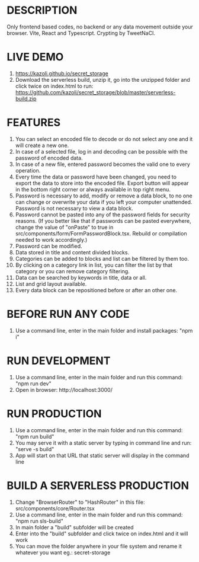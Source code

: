 # DESCRIPTION

Only frontend based codes, no backend or any data movement outside your browser. Vite, React and Typescript. Crypting by TweetNaCl.

# LIVE DEMO

1. https://kazoli.github.io/secret_storage
2. Download the serverless build, unzip it, go into the unzipped folder and click twice on index.html to run: https://github.com/kazoli/secret_storage/blob/master/serverless-build.zip

# FEATURES

1. You can select an encoded file to decode or do not select any one and it will create a new one.
2. In case of a selected file, log in and decoding can be possible with the password of encoded data.
3. In case of a new file, entered password becomes the valid one to every operation.
4. Every time the data or password have been changed, you need to export the data to store into the encoded file. Export button will appear in the bottom right corner or always available in top right menu.
5. Password is necessary to add, modify or remove a data block, to no one can change or overwrite your data if you left your computer unattended. Password is not necessary to view a data block.
6. Password cannot be pasted into any of the password fields for security reasons. (If you better like that if passwords can be pasted everywhere, change the value of "onPaste" to true in src/components/form/FormPasswordBlock.tsx. Rebuild or compilation needed to work accordingly.)
7. Password can be modified.
8. Data stored in title and content divided blocks.
9. Categories can be added to blocks and list can be filtered by them too.
10. By clicking on a category link in list, you can filter the list by that category or you can remove category filtering.
11. Data can be searched by keywords in title, data or all.
12. List and grid layout available.
13. Every data block can be repositioned before or after an other one.

# BEFORE RUN ANY CODE

1. Use a command line, enter in the main folder and install packages: "npm i"

# RUN DEVELOPMENT

1. Use a command line, enter in the main folder and run this command: "npm run dev"
2. Open in browser: http://localhost:3000/

# RUN PRODUCTION

1. Use a command line, enter in the main folder and run this command: "npm run build"
2. You may serve it with a static server by typing in command line and run: "serve -s build"
3. App will start on that URL that static server will display in the command line

# BUILD A SERVERLESS PRODUCTION

1. Change "BrowserRouter" to "HashRouter" in this file: src/components/core/Router.tsx
2. Use a command line, enter in the main folder and run this command: "npm run sls-build"
3. In main folder a "build" subfolder will be created
4. Enter into the "build" subfolder and click twice on index.html and it will work
5. You can move the folder anywhere in your file system and rename it whatever you want eg.: secret-storage
